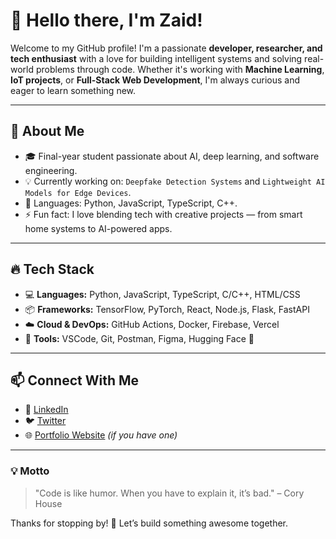 # 👋 Hello there, I'm Zaid!

Welcome to my GitHub profile! I'm a passionate **developer, researcher, and tech enthusiast** with a love for building intelligent systems and solving real-world problems through code. Whether it's working with **Machine Learning**, **IoT projects**, or **Full-Stack Web Development**, I'm always curious and eager to learn something new.

---

## 🧠 About Me

- 🎓 Final-year student passionate about AI, deep learning, and software engineering.
- 💡 Currently working on: `Deepfake Detection Systems` and `Lightweight AI Models for Edge Devices`.
- 🐍 Languages: Python, JavaScript, TypeScript, C++.
- ⚡ Fun fact: I love blending tech with creative projects — from smart home systems to AI-powered apps.

---

## 🔥 Tech Stack

- 💻 **Languages:** Python, JavaScript, TypeScript, C/C++, HTML/CSS
- 📦 **Frameworks:** TensorFlow, PyTorch, React, Node.js, Flask, FastAPI
- ☁️ **Cloud & DevOps:** GitHub Actions, Docker, Firebase, Vercel
- 🧪 **Tools:** VSCode, Git, Postman, Figma, Hugging Face 🤗

---

## 📫 Connect With Me

- 💼 [LinkedIn](https://www.linkedin.com/in/your-link/)  
- 🐦 [Twitter](https://twitter.com/yourhandle)  
- 🌐 [Portfolio Website](https://yourwebsite.com) *(if you have one)*  

---

### 💡 Motto

> "Code is like humor. When you have to explain it, it’s bad." – Cory House  

Thanks for stopping by! 🚀 Let’s build something awesome together.

